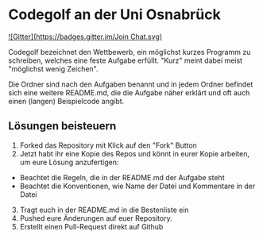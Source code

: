 # Codegolf an der Uni Osnabrück
[![Gitter](https://badges.gitter.im/Join Chat.svg)](https://gitter.im/OsnaCS/codegolf?utm_source=badge&utm_medium=badge&utm_campaign=pr-badge&utm_content=badge)

Codegolf bezeichnet den Wettbewerb, ein möglichst kurzes Programm zu schreiben, welches eine feste Aufgabe erfüllt. "Kurz" meint dabei meist "möglichst wenig Zeichen".

Die Ordner sind nach den Aufgaben benannt und in jedem Ordner befindet sich eine weitere README.md, die die Aufgabe näher erklärt und oft auch einen (langen) Beispielcode angibt.

## Lösungen beisteuern
1. Forked das Repository mit Klick auf den "Fork" Button
2. Jetzt habt ihr eine Kopie des Repos und könnt in eurer Kopie arbeiten, um eure Lösung anzufertigen:
  - Beachtet die Regeln, die in der README.md der Aufgabe steht
  - Beachtet die Konventionen, wie Name der Datei und Kommentare in der Datei
3. Tragt euch in der README.md in die Bestenliste ein
4. Pushed eure Änderungen auf euer Repository.
5. Erstellt einen Pull-Request direkt auf Github
